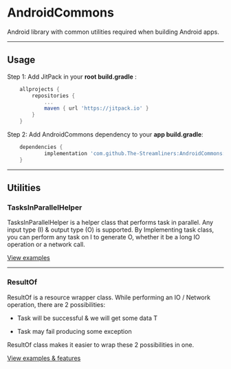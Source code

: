 # AndroidCommons

Android library with common utilities required when building Android apps.

---

## Usage

Step 1: Add JitPack in your **root build.gradle** :

```groovy
    allprojects {
        repositories {
            ...
            maven { url 'https://jitpack.io' }
        }
    }
```

Step 2: Add AndroidCommons dependency to your **app build.gradle**:

```groovy
    dependencies {
            implementation 'com.github.The-Streamliners:AndroidCommons:0.1.0'
    }
```

---

## Utilities

### TasksInParallelHelper

TasksInParallelHelper is a helper class that performs task in parallel. Any input type (I) & output type (O) is supported. By Implementing task class, you can perform any task on I to generate O, whether it be a long IO operation or a network call.

[View examples](docs/TasksInParallelHelper.md)

---

### ResultOf<T>

ResultOf is a resource wrapper class. While performing an IO / Network operation, there are 2 possibilities:

- Task will be successful & we will get some data T

- Task may fail producing some exception


ResultOf<T> class makes it easier to wrap these 2 possibilities in one.

[View examples & features](docs/ResultOf.md)